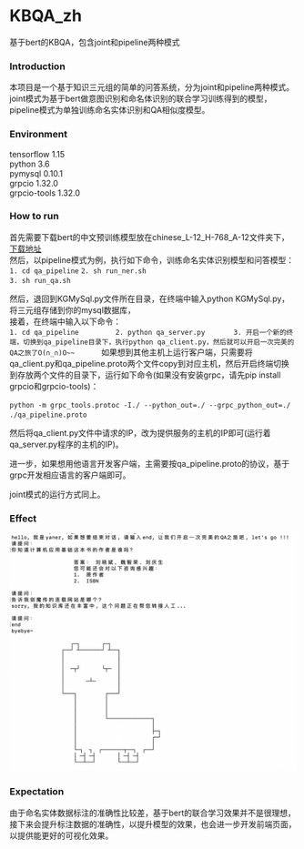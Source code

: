 # KBQA_zh
基于bert的KBQA，包含joint和pipeline两种模式

### Introduction
本项目是一个基于知识三元组的简单的问答系统，分为joint和pipeline两种模式。joint模式为基于bert做意图识别和命名体识别的联合学习训练得到的模型，pipeline模式为单独训练命名实体识别和QA相似度模型。

### Environment
tensorflow 1.15     
python 3.6      
pymysql 0.10.1       
grpcio 1.32.0     
grpcio-tools 1.32.0      

### How to run
首先需要下载bert的中文预训练模型放在chinese_L-12_H-768_A-12文件夹下，[下载地址](https://storage.googleapis.com/bert_models/2018_11_03/chinese_L-12_H-768_A-12.zip)<br>
然后，以pipeline模式为例，执行如下命令，训练命名实体识别模型和问答模型：     
`1. cd qa_pipeline` 
`2. sh run_ner.sh`   
`3. sh run_qa.sh`<br>

然后，退回到KGMySql.py文件所在目录，在终端中输入python KGMySql.py，将三元组存储到你的mysql数据库，<br>
接着，在终端中输入以下命令：<br>
`1. cd qa_pipeline        
 2. python qa_server.py      
 3. 开启一个新的终端，切换到qa_pipeline目录下，执行python qa_client.py，然后就可以开启一次完美的QA之旅了O(∩_∩)O~~     
`
如果想到其他主机上运行客户端，只需要将qa_client.py和qa_pipeline.proto两个文件copy到对应主机，然后开启终端切换到存放两个文件的目录下，运行如下命令(如果没有安装grpc，请先pip install grpcio和grpcio-tools)：<br>

`python -m grpc_tools.protoc -I./ --python_out=./ --grpc_python_out=./ ./qa_pipeline.proto`<br>

然后将qa_client.py文件中请求的IP，改为提供服务的主机的IP即可(运行着qa_server.py程序的主机的IP)。

进一步，如果想用他语言开发客户端，主需要按qa_pipeline.proto的协议，基于grpc开发相应语言的客户端即可。

joint模式的运行方式同上。

### Effect
![avatar](./emo.png)

### Expectation
由于命名实体数据标注的准确性比较差，基于bert的联合学习效果并不是很理想，接下来会提升标注数据的准确性，以提升模型的效果，也会进一步开发前端页面，以提供能更好的可视化效果。
